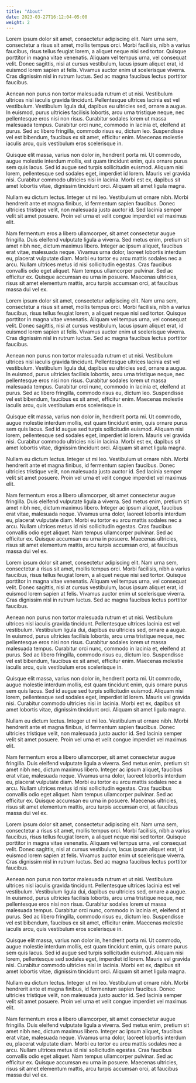 ```yaml
---
title: "About"
date: 2023-03-27T16:12:04-05:00
weight: 2
---
```




Lorem ipsum dolor sit amet, consectetur adipiscing elit. Nam urna sem, consectetur a risus sit amet, mollis tempus orci. Morbi facilisis, nibh a varius faucibus, risus tellus feugiat lorem, a aliquet neque nisi sed tortor. Quisque porttitor in magna vitae venenatis. Aliquam vel tempus urna, vel consequat velit. Donec sagittis, nisi at cursus vestibulum, lacus ipsum aliquet erat, id euismod lorem sapien at felis. Vivamus auctor enim ut scelerisque viverra. Cras dignissim nisl in rutrum luctus. Sed ac magna faucibus lectus porttitor faucibus.

Aenean non purus non tortor malesuada rutrum et ut nisi. Vestibulum ultrices nisl iaculis gravida tincidunt. Pellentesque ultrices lacinia est vel vestibulum. Vestibulum ligula dui, dapibus eu ultricies sed, ornare a augue. In euismod, purus ultricies facilisis lobortis, arcu urna tristique neque, nec pellentesque eros nisi non risus. Curabitur sodales lorem ut massa malesuada tempus. Curabitur orci nunc, commodo in lacinia et, eleifend at purus. Sed ac libero fringilla, commodo risus eu, dictum leo. Suspendisse vel est bibendum, faucibus ex sit amet, efficitur enim. Maecenas molestie iaculis arcu, quis vestibulum eros scelerisque in.

Quisque elit massa, varius non dolor in, hendrerit porta mi. Ut commodo, augue molestie interdum mollis, est quam tincidunt enim, quis ornare purus sem quis lacus. Sed id augue sed turpis sollicitudin euismod. Aliquam nisi lorem, pellentesque sed sodales eget, imperdiet id lorem. Mauris vel gravida nisi. Curabitur commodo ultricies nisi in lacinia. Morbi est ex, dapibus sit amet lobortis vitae, dignissim tincidunt orci. Aliquam sit amet ligula magna.

Nullam eu dictum lectus. Integer ut mi leo. Vestibulum ut ornare nibh. Morbi hendrerit ante et magna finibus, id fermentum sapien faucibus. Donec ultricies tristique velit, non malesuada justo auctor id. Sed lacinia semper velit sit amet posuere. Proin vel urna et velit congue imperdiet vel maximus elit.

Nam fermentum eros a libero ullamcorper, sit amet consectetur augue fringilla. Duis eleifend vulputate ligula a viverra. Sed metus enim, pretium sit amet nibh nec, dictum maximus libero. Integer ac ipsum aliquet, faucibus erat vitae, malesuada neque. Vivamus urna dolor, laoreet lobortis interdum eu, placerat vulputate diam. Morbi eu tortor eu arcu mattis sodales nec a arcu. Nullam ultrices metus id nisi sollicitudin egestas. Cras faucibus convallis odio eget aliquet. Nam tempus ullamcorper pulvinar. Sed ac efficitur ex. Quisque accumsan eu urna in posuere. Maecenas ultricies, risus sit amet elementum mattis, arcu turpis accumsan orci, at faucibus massa dui vel ex. 



Lorem ipsum dolor sit amet, consectetur adipiscing elit. Nam urna sem, consectetur a risus sit amet, mollis tempus orci. Morbi facilisis, nibh a varius faucibus, risus tellus feugiat lorem, a aliquet neque nisi sed tortor. Quisque porttitor in magna vitae venenatis. Aliquam vel tempus urna, vel consequat velit. Donec sagittis, nisi at cursus vestibulum, lacus ipsum aliquet erat, id euismod lorem sapien at felis. Vivamus auctor enim ut scelerisque viverra. Cras dignissim nisl in rutrum luctus. Sed ac magna faucibus lectus porttitor faucibus.

Aenean non purus non tortor malesuada rutrum et ut nisi. Vestibulum ultrices nisl iaculis gravida tincidunt. Pellentesque ultrices lacinia est vel vestibulum. Vestibulum ligula dui, dapibus eu ultricies sed, ornare a augue. In euismod, purus ultricies facilisis lobortis, arcu urna tristique neque, nec pellentesque eros nisi non risus. Curabitur sodales lorem ut massa malesuada tempus. Curabitur orci nunc, commodo in lacinia et, eleifend at purus. Sed ac libero fringilla, commodo risus eu, dictum leo. Suspendisse vel est bibendum, faucibus ex sit amet, efficitur enim. Maecenas molestie iaculis arcu, quis vestibulum eros scelerisque in.

Quisque elit massa, varius non dolor in, hendrerit porta mi. Ut commodo, augue molestie interdum mollis, est quam tincidunt enim, quis ornare purus sem quis lacus. Sed id augue sed turpis sollicitudin euismod. Aliquam nisi lorem, pellentesque sed sodales eget, imperdiet id lorem. Mauris vel gravida nisi. Curabitur commodo ultricies nisi in lacinia. Morbi est ex, dapibus sit amet lobortis vitae, dignissim tincidunt orci. Aliquam sit amet ligula magna.

Nullam eu dictum lectus. Integer ut mi leo. Vestibulum ut ornare nibh. Morbi hendrerit ante et magna finibus, id fermentum sapien faucibus. Donec ultricies tristique velit, non malesuada justo auctor id. Sed lacinia semper velit sit amet posuere. Proin vel urna et velit congue imperdiet vel maximus elit.

Nam fermentum eros a libero ullamcorper, sit amet consectetur augue fringilla. Duis eleifend vulputate ligula a viverra. Sed metus enim, pretium sit amet nibh nec, dictum maximus libero. Integer ac ipsum aliquet, faucibus erat vitae, malesuada neque. Vivamus urna dolor, laoreet lobortis interdum eu, placerat vulputate diam. Morbi eu tortor eu arcu mattis sodales nec a arcu. Nullam ultrices metus id nisi sollicitudin egestas. Cras faucibus convallis odio eget aliquet. Nam tempus ullamcorper pulvinar. Sed ac efficitur ex. Quisque accumsan eu urna in posuere. Maecenas ultricies, risus sit amet elementum mattis, arcu turpis accumsan orci, at faucibus massa dui vel ex. 


Lorem ipsum dolor sit amet, consectetur adipiscing elit. Nam urna sem, consectetur a risus sit amet, mollis tempus orci. Morbi facilisis, nibh a varius faucibus, risus tellus feugiat lorem, a aliquet neque nisi sed tortor. Quisque porttitor in magna vitae venenatis. Aliquam vel tempus urna, vel consequat velit. Donec sagittis, nisi at cursus vestibulum, lacus ipsum aliquet erat, id euismod lorem sapien at felis. Vivamus auctor enim ut scelerisque viverra. Cras dignissim nisl in rutrum luctus. Sed ac magna faucibus lectus porttitor faucibus.

Aenean non purus non tortor malesuada rutrum et ut nisi. Vestibulum ultrices nisl iaculis gravida tincidunt. Pellentesque ultrices lacinia est vel vestibulum. Vestibulum ligula dui, dapibus eu ultricies sed, ornare a augue. In euismod, purus ultricies facilisis lobortis, arcu urna tristique neque, nec pellentesque eros nisi non risus. Curabitur sodales lorem ut massa malesuada tempus. Curabitur orci nunc, commodo in lacinia et, eleifend at purus. Sed ac libero fringilla, commodo risus eu, dictum leo. Suspendisse vel est bibendum, faucibus ex sit amet, efficitur enim. Maecenas molestie iaculis arcu, quis vestibulum eros scelerisque in.

Quisque elit massa, varius non dolor in, hendrerit porta mi. Ut commodo, augue molestie interdum mollis, est quam tincidunt enim, quis ornare purus sem quis lacus. Sed id augue sed turpis sollicitudin euismod. Aliquam nisi lorem, pellentesque sed sodales eget, imperdiet id lorem. Mauris vel gravida nisi. Curabitur commodo ultricies nisi in lacinia. Morbi est ex, dapibus sit amet lobortis vitae, dignissim tincidunt orci. Aliquam sit amet ligula magna.

Nullam eu dictum lectus. Integer ut mi leo. Vestibulum ut ornare nibh. Morbi hendrerit ante et magna finibus, id fermentum sapien faucibus. Donec ultricies tristique velit, non malesuada justo auctor id. Sed lacinia semper velit sit amet posuere. Proin vel urna et velit congue imperdiet vel maximus elit.

Nam fermentum eros a libero ullamcorper, sit amet consectetur augue fringilla. Duis eleifend vulputate ligula a viverra. Sed metus enim, pretium sit amet nibh nec, dictum maximus libero. Integer ac ipsum aliquet, faucibus erat vitae, malesuada neque. Vivamus urna dolor, laoreet lobortis interdum eu, placerat vulputate diam. Morbi eu tortor eu arcu mattis sodales nec a arcu. Nullam ultrices metus id nisi sollicitudin egestas. Cras faucibus convallis odio eget aliquet. Nam tempus ullamcorper pulvinar. Sed ac efficitur ex. Quisque accumsan eu urna in posuere. Maecenas ultricies, risus sit amet elementum mattis, arcu turpis accumsan orci, at faucibus massa dui vel ex. 


Lorem ipsum dolor sit amet, consectetur adipiscing elit. Nam urna sem, consectetur a risus sit amet, mollis tempus orci. Morbi facilisis, nibh a varius faucibus, risus tellus feugiat lorem, a aliquet neque nisi sed tortor. Quisque porttitor in magna vitae venenatis. Aliquam vel tempus urna, vel consequat velit. Donec sagittis, nisi at cursus vestibulum, lacus ipsum aliquet erat, id euismod lorem sapien at felis. Vivamus auctor enim ut scelerisque viverra. Cras dignissim nisl in rutrum luctus. Sed ac magna faucibus lectus porttitor faucibus.

Aenean non purus non tortor malesuada rutrum et ut nisi. Vestibulum ultrices nisl iaculis gravida tincidunt. Pellentesque ultrices lacinia est vel vestibulum. Vestibulum ligula dui, dapibus eu ultricies sed, ornare a augue. In euismod, purus ultricies facilisis lobortis, arcu urna tristique neque, nec pellentesque eros nisi non risus. Curabitur sodales lorem ut massa malesuada tempus. Curabitur orci nunc, commodo in lacinia et, eleifend at purus. Sed ac libero fringilla, commodo risus eu, dictum leo. Suspendisse vel est bibendum, faucibus ex sit amet, efficitur enim. Maecenas molestie iaculis arcu, quis vestibulum eros scelerisque in.

Quisque elit massa, varius non dolor in, hendrerit porta mi. Ut commodo, augue molestie interdum mollis, est quam tincidunt enim, quis ornare purus sem quis lacus. Sed id augue sed turpis sollicitudin euismod. Aliquam nisi lorem, pellentesque sed sodales eget, imperdiet id lorem. Mauris vel gravida nisi. Curabitur commodo ultricies nisi in lacinia. Morbi est ex, dapibus sit amet lobortis vitae, dignissim tincidunt orci. Aliquam sit amet ligula magna.

Nullam eu dictum lectus. Integer ut mi leo. Vestibulum ut ornare nibh. Morbi hendrerit ante et magna finibus, id fermentum sapien faucibus. Donec ultricies tristique velit, non malesuada justo auctor id. Sed lacinia semper velit sit amet posuere. Proin vel urna et velit congue imperdiet vel maximus elit.

Nam fermentum eros a libero ullamcorper, sit amet consectetur augue fringilla. Duis eleifend vulputate ligula a viverra. Sed metus enim, pretium sit amet nibh nec, dictum maximus libero. Integer ac ipsum aliquet, faucibus erat vitae, malesuada neque. Vivamus urna dolor, laoreet lobortis interdum eu, placerat vulputate diam. Morbi eu tortor eu arcu mattis sodales nec a arcu. Nullam ultrices metus id nisi sollicitudin egestas. Cras faucibus convallis odio eget aliquet. Nam tempus ullamcorper pulvinar. Sed ac efficitur ex. Quisque accumsan eu urna in posuere. Maecenas ultricies, risus sit amet elementum mattis, arcu turpis accumsan orci, at faucibus massa dui vel ex. 